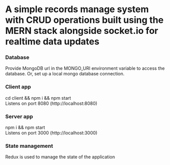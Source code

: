 # A simple records manage system with CRUD operations built using the MERN stack alongside socket.io for realtime data updates

### Database
Provide MongoDB url in the MONGO_URI environment variable to access the database. Or, set up a local mongo database connection.

### Client app
cd client && npm i && npm start <br/>
Listens on port 8080 (http://localhost:8080)

### Server app
npm i && npm start<br/>
Listens on port 3000 (http://localhost:3000)

### State management
Redux is used to manage the state of the application


